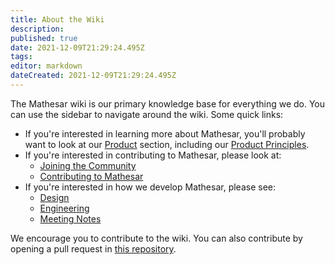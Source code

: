 ```yaml
---
title: About the Wiki
description: 
published: true
date: 2021-12-09T21:29:24.495Z
tags: 
editor: markdown
dateCreated: 2021-12-09T21:29:24.495Z
---
```


The Mathesar wiki is our primary knowledge base for everything we do. You can use the sidebar to navigate around the wiki. Some quick links:

- If you're interested in learning more about Mathesar, you'll probably want to look at our [Product](/product) section, including our [Product Principles](/product/principles).
- If you're interested in contributing to Mathesar, please look at:
  - [Joining the Community](/community)
  - [Contributing to Mathesar](/community/contributing)
- If you're interested in how we develop Mathesar, please see:
  - [Design](/design)
  - [Engineering](/engineering)
  - [Meeting Notes](/meeting-notes)
  
We encourage you to contribute to the wiki. You can also contribute by opening a pull request in [this repository](https://github.com/centerofci/mathesar-wiki/).
